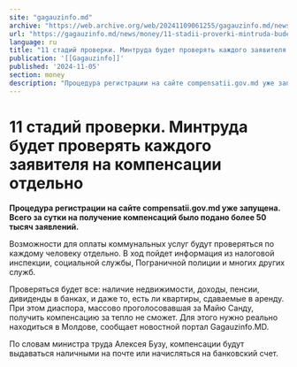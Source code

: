 ```yaml
---
site: "gagauzinfo.md"
archive: "https://web.archive.org/web/20241109061255/gagauzinfo.md/news/money/11-stadii-proverki-mintruda-budet-proveryat-kazhdogo-zayavitelya-na-kompensatsii-otdelno"
url: "https://gagauzinfo.md/news/money/11-stadii-proverki-mintruda-budet-proveryat-kazhdogo-zayavitelya-na-kompensatsii-otdelno"
language: ru
title: "11 стадий проверки. Минтруда будет проверять каждого заявителя на компенсации отдельно"
publication: '[[Gagauzinfo]]'
published: '2024-11-05'
section: money
description: "Процедура регистрации на сайте compensatii.gov.md уже запущена. Всего за сутки на получение компенсаций было подано более 50 тысяч заявлений."
---
```


# 11 стадий проверки. Минтруда будет проверять каждого заявителя на компенсации отдельно

**Процедура регистрации на сайте compensatii.gov.md уже запущена. Всего за сутки на получение компенсаций было подано более 50 тысяч заявлений.**

Возможности для оплаты коммунальных услуг будут проверяться по каждому человеку отдельно. В ход пойдет информация из налоговой инспекции, социальной службы, Пограничной полиции и многих других служб.

Проверяться будет все: наличие недвижимости, доходы, пенсии, дивиденды в банках, и даже то, есть ли квартиры, сдаваемые в аренду. При этом диаспора, массово проголосовавшая за Майю Санду, получить компенсацию за тепло не сможет. Для этого нужно реально находиться в Молдове, сообщает новостной портал Gagauzinfo.MD.

По словам министра труда Алексея Бузу, компенсации будут выдаваться наличными на почте или начисляться на банковский счет.